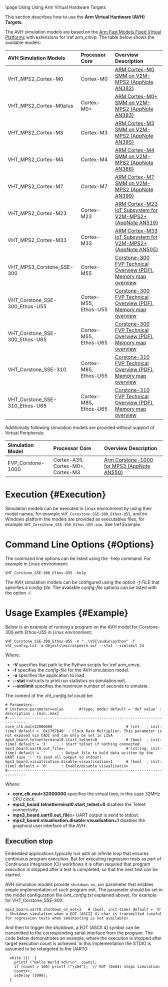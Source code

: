 \page Using Using Arm Virtual Hardware Targets

This section describes how to use the **Arm Virtual Hardware (AVH) Targets**.

The AVH simulation models are based on the [Arm Fast Models Fixed Virtual Platforms](https://developer.arm.com/tools-and-software/simulation-models/fixed-virtual-platforms) with extensions for \ref arm_cmvp. The table below shows the available models:

AVH Simulation Models          | Processor Core        | Overview Description
:------------------------------|:----------------------|:----------------------------------------
VHT_MPS2_Cortex-M0             | Cortex-M0             | [ARM Cortex-M0 SMM on V2M-MPS2 (AppNote AN382)](https://developer.arm.com/documentation/dai0382)
VHT_MPS2_Cortex-M0plus         | Cortex-M0+            | [ARM Cortex-M0+ SMM on V2M-MPS2 (AppNote AN383)](https://developer.arm.com/documentation/dai0383)
VHT_MPS2_Cortex-M3             | Cortex-M3             | [ARM Cortex-M3 SMM on V2M-MPS2 (AppNote AN385)](https://developer.arm.com/documentation/dai0385)
VHT_MPS2_Cortex-M4             | Cortex-M4             | [ARM Cortex-M4 SMM on V2M-MPS2 (AppNote AN386)](https://developer.arm.com/documentation/dai0386)
VHT_MPS2_Cortex-M7             | Cortex-M7             | [ARM Cortex-M7 SMM on V2M-MPS2 (AppNote AN399)](https://developer.arm.com/documentation/dai0386)
VHT_MPS2_Cortex-M23            | Cortex-M23            | [ARM Cortex-M23 IoT Subsystem for V2M-MPS2+ (AppNote AN519)](https://developer.arm.com/documentation/dai0519)
VHT_MPS2_Cortex-M33            | Cortex-M33            | [ARM Cortex-M33 IoT Subsystem for V2M-MPS2+ (AppNote AN505)](https://developer.arm.com/documentation/dai0505)
VHT_MPS3_Corstone_SSE-300      | Cortex-M55            | [Corstone-300 FVP Technical Overview (PDF)](./Corstone_SSE-300_Ethos-U55_FVP_MPS3_Technical_Overview.pdf),  [Memory map overview](https://developer.arm.com/documentation/100966/1118/Arm--Corstone-SSE-300-FVP/Memory-map-overview-for-Corstone-SSE-300)
VHT_Corstone_SSE-300_Ethos-U55 | Cortex-M55, Ethos-U55 | [Corstone-300 FVP Technical Overview (PDF)](./Corstone_SSE-300_Ethos-U55_FVP_MPS3_Technical_Overview.pdf),  [Memory map overview](https://developer.arm.com/documentation/100966/1118/Arm--Corstone-SSE-300-FVP/Memory-map-overview-for-Corstone-SSE-300)
VHT_Corstone_SSE-300_Ethos-U65 | Cortex-M55, Ethos-U65 | [Corstone-300 FVP Technical Overview (PDF)](./Corstone_SSE-300_Ethos-U55_FVP_MPS3_Technical_Overview.pdf),  [Memory map overview](https://developer.arm.com/documentation/100966/1118/Arm--Corstone-SSE-300-FVP/Memory-map-overview-for-Corstone-SSE-300)
VHT_Corstone_SSE-310           | Cortex-M85, Ethos-U55 | [Corstone-310 FVP Technical Overview (PDF)](./Corstone_SSE-310_FVP_Technical_Overview.pdf),  [Memory map overview](https://developer.arm.com/documentation/100966/1118/Arm--Corstone-SSE-310-FVP/Corstone-SSE-310-FVP-memory-map-overview)
VHT_Corstone_SSE-310_Ethos-U65 | Cortex-M85, Ethos-U65 | [Corstone-310 FVP Technical Overview (PDF)](./Corstone_SSE-310_FVP_Technical_Overview.pdf),  [Memory map overview](https://developer.arm.com/documentation/100966/1118/Arm--Corstone-SSE-310-FVP/Corstone-SSE-310-FVP-memory-map-overview)

Additionally following simulation models are provided without support of Virtual Peripherals:

Simulation Model               | Processor Core        | Overview Description
:------------------------------|:----------------------|:----------------------------------------
FVP_Corstone-1000              | Cortex-A35, Cortex-M0+, Cortex-M3 | [Arm Corstone-1000 for MPS3 (AppNote AN550)](https://developer.arm.com/documentation/dai0550/)

# Execution {#Execution}

Simulation models can be executed in Linux environment by using their model names, for example `VHT_Corestone_SSE-300_Ethos-U55`, and on Windows platform the models are provided as executables files, for example `VHT_Corestone_SSE-300_Ethos-U55.exe`. See \ref Example.

# Command Line Options {#Options}

The command line options can be listed using the -help command. For example in Linux environment:

```
VHT_Corstone_SSE-300_Ethos-U55 -help
```

The AVH simulation models can be configured using the option *-f FILE* that specifies a *config-file*. The available *config-file* options can be listed with the option *-l*.

# Usage Examples {#Example}

Below is an example of running a program on the AVH model for Corstone-300 with Ethos-U55 in Linux environment:

```
VHT_Corstone_SSE-300_Ethos-U55 -V "..\VSI\audio\python" -f vht_config.txt -a Objects\microspeech.axf --stat --simlimit 24
```

Where:
  - **-V** specifies that path to the Python scripts for \ref arm_cmvp.
  - **-f** specifies the *config-file* for the AVH simulation model.
  - **-a** specifies the application to load.
  - **--stat** instructs to print run statistics on simulation exit.
  - **--simlimit** specifies the maximum number of seconds to simulate.

The content of the *vht_config.txt* could be:
```
# Parameters:
# instance.parameter=value       #(type, mode) default = 'def value' : description : [min..max]
#------------------------------------------------------------------------------
core_clk.mul=32000000                                 # (int   , init-time) default = '0x17d7840' : Clock Rate Multiplier. This parameter is not exposed via CADI and can only be set in LISA
mps3_board.telnetterminal0.start_telnet=0             # (bool  , init-time) default = '1'      : Start telnet if nothing connected
mps3_board.uart0.out_file=-                           # (string, init-time) default = ''       : Output file to hold data written by the UART (use '-' to send all output to stdout)
mps3_board.visualisation.disable-visualisation=1      # (bool  , init-time) default = '0'      : Enable/disable visualisation
#------------------------------------------------------------------------------
```

Where:
 - **core_clk.mul=32000000** specifies the virtual time, in this case 32MHz CPU clock.
 - **mps3_board.telnetterminal0.start_telnet=0** disables the Telnet connectivity.
 - **mps3_board.uart0.out_file=-** UART output is send to stdout.
 - **mps3_board.visualisation.disable-visualisation=1** disables the graphical user interface of the AVH.

## Execution stop

Embedded applications typically run with an infinite loop that ensures continuous program execution. But for executing regression tests as part of Continuous Integration (CI) workflows it is often required that program execution is stopped after a test is completed, so that the next test can be started.

AVH simulation models provide `shutdown_on_eot` parameter that enables simple implementation of such program exit. The parameter should be set in the model configuration file (*vht_config.txt* explained above), for example for VHT_Corstone_SSE-300:

```
mps3_board.uart0.shutdown_on_eot=1   # (bool, init-time) default = '0' : Shutdown simulation when a EOT (ASCII 4) char is transmitted (useful for regression tests when semihosting is not available)
```

And then to trigger the shutdown, a EOT (ASCII 4) symbol can be transmitted to the corresponding serial interface from the program. The code below demonstrates an example, where the execution is stopped after target execution count is achieved. In this implementation the STDIO is assumed to be retargeted to the UART0:

```
  while (1)  {
    printf ("Hello World %d\r\n", count);
    if (count > 100) printf ("\x04");  // EOT (0x04) stops simulation
    count++;
    osDelay (1000);
  }
```


